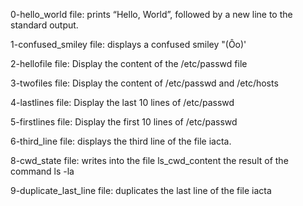 0-hello_world file: prints “Hello, World”, followed by a new line to the standard output.

1-confused_smiley file: displays a confused smiley "(Ôo)'

2-hellofile file: Display the content of the /etc/passwd file

3-twofiles file: Display the content of /etc/passwd and /etc/hosts

4-lastlines file: Display the last 10 lines of /etc/passwd

5-firstlines file: Display the first 10 lines of /etc/passwd

6-third_line file: displays the third line of the file iacta.

8-cwd_state file: writes into the file ls_cwd_content the result of the command ls -la

9-duplicate_last_line file: duplicates the last line of the file iacta
